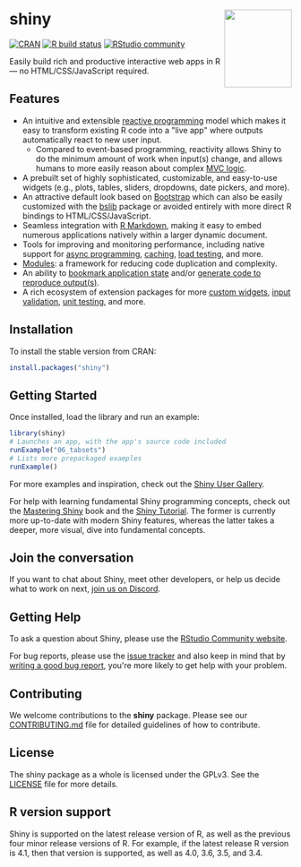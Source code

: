 # shiny <img src="man/figures/logo.png" align="right" width=120 height=139 alt="" />

<!-- badges: start -->
[![CRAN](https://www.r-pkg.org/badges/version/shiny)](https://CRAN.R-project.org/package=shiny)
[![R build status](https://github.com/rstudio/shiny/actions/workflows/R-CMD-check.yaml/badge.svg)](https://github.com/rstudio/shiny/actions)
[![RStudio community](https://img.shields.io/badge/community-shiny-blue?style=social&logo=rstudio&logoColor=75AADB)](https://forum.posit.co/new-topic?category=shiny&tags=shiny)

<!-- badges: end -->

Easily build rich and productive interactive web apps in R &mdash; no HTML/CSS/JavaScript required.

## Features

* An intuitive and extensible [reactive programming](https://en.wikipedia.org/wiki/Reactive_programming) model which makes it easy to transform existing R code into a "live app" where outputs automatically react to new user input.
  * Compared to event-based programming, reactivity allows Shiny to do the minimum amount of work when input(s) change, and allows humans to more easily reason about complex [MVC logic](https://en.wikipedia.org/wiki/Model%E2%80%93view%E2%80%93controller).
* A prebuilt set of highly sophisticated, customizable, and easy-to-use widgets (e.g., plots, tables, sliders, dropdowns, date pickers, and more).
* An attractive default look based on [Bootstrap](https://getbootstrap.com/) which can also be easily customized with the [bslib](https://github.com/rstudio/bslib) package or avoided entirely with more direct R bindings to HTML/CSS/JavaScript.
* Seamless integration with [R Markdown](https://shiny.rstudio.com/articles/interactive-docs.html), making it easy to embed numerous applications natively within a larger dynamic document.
* Tools for improving and monitoring performance, including native support for [async programming](https://posit.co/blog/shiny-1-1-0/), [caching](https://talks.cpsievert.me/20201117), [load testing](https://rstudio.github.io/shinyloadtest/), and more.
* [Modules](https://shiny.rstudio.com/articles/modules.html): a framework for reducing code duplication and complexity.
* An ability to [bookmark application state](https://shiny.rstudio.com/articles/bookmarking-state.html) and/or [generate code to reproduce output(s)](https://github.com/rstudio/shinymeta).
* A rich ecosystem of extension packages for more [custom widgets](http://www.htmlwidgets.org/), [input validation](https://github.com/rstudio/shinyvalidate), [unit testing](https://github.com/rstudio/shinytest), and more.

## Installation

To install the stable version from CRAN:

```r
install.packages("shiny")
```

## Getting Started

Once installed, load the library and run an example:

```r
library(shiny)
# Launches an app, with the app's source code included
runExample("06_tabsets")
# Lists more prepackaged examples
runExample()
```

For more examples and inspiration, check out the [Shiny User Gallery](https://shiny.rstudio.com/gallery/).

For help with learning fundamental Shiny programming concepts, check out the [Mastering Shiny](https://mastering-shiny.org/) book and the [Shiny Tutorial](https://shiny.rstudio.com/tutorial/). The former is currently more up-to-date with modern Shiny features, whereas the latter takes a deeper, more visual, dive into fundamental concepts.

## Join the conversation

If you want to chat about Shiny, meet other developers, or help us decide what to work on next, [join us on Discord](https://discord.com/invite/yMGCamUMnS).

## Getting Help

To ask a question about Shiny, please use the [RStudio Community website](https://forum.posit.co/new-topic?category=shiny&tags=shiny).

For bug reports, please use the [issue tracker](https://github.com/rstudio/shiny/issues) and also keep in mind that by [writing a good bug report](https://github.com/rstudio/shiny/wiki/Writing-Good-Bug-Reports), you're more likely to get help with your problem.

## Contributing

We welcome contributions to the **shiny** package. Please see our [CONTRIBUTING.md](https://github.com/rstudio/shiny/blob/main/CONTRIBUTING.md) file for detailed guidelines of how to contribute.

## License

The shiny package as a whole is licensed under the GPLv3. See the [LICENSE](LICENSE) file for more details.

## R version support

Shiny is supported on the latest release version of R, as well as the previous four minor release versions of R. For example, if the latest release R version is 4.1, then that version is supported, as well as 4.0, 3.6, 3.5, and 3.4.
